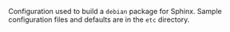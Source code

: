 Configuration used to build a `debian` package for Sphinx. 
Sample configuration files and defaults are in the `etc` directory.
